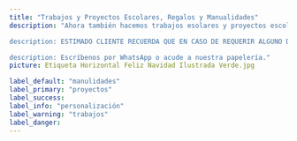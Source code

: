 ```yaml
---
title: "Trabajos y Proyectos Escolares, Regalos y Manualidades"
description: "Ahora también hacemos trabajos esolares y proyectos escolares (maquetas, trabajos a computadora...), regalos con algún tipo de referencia, manualidades, etc.

description: ESTIMADO CLIENTE RECUERDA QUE EN CASO DE REQUERIR ALGUNO DE ESTOS SERVICIOS DEBES TOMAR EN CUENTA QUE SE TE COBRARÁ POR EL TIEMPO QUE TOME HACERLO, EL MATERIAL Y LA MANO DE OBRA. RECUERDA TAMBIÉN HACER TU PEDIDO CON TIEMPO.

description: Escríbenos por WhatsApp o acude a nuestra papelería."
picture: Etiqueta Horizontal Feliz Navidad Ilustrada Verde.jpg

label_default: "manulidades" 
label_primary: "proyectos"
label_success: 
label_info: "personalización"
label_warning: "trabajos"
label_danger: 
---
```

